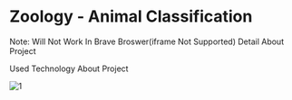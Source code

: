 # Zoology - Animal Classification


Note: Will Not Work In Brave Broswer(iframe Not Supported)
Detail About Project 

Used Technology About Project 

![1](https://github.com/SIDDHESH-cyber/Zoology-Animal-Classification/assets/70743244/a8a9d909-df1f-43f4-ab2d-c6570df5ee0e)
